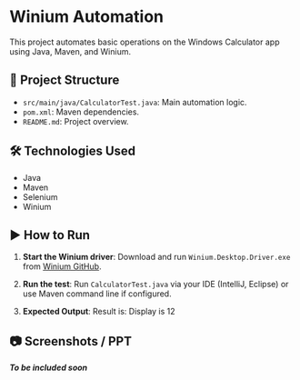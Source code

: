 # Winium Automation

This project automates basic operations on the Windows Calculator app using Java, Maven, and Winium.
  
## 📁 Project Structure

- `src/main/java/CalculatorTest.java`: Main automation logic.
- `pom.xml`: Maven dependencies.
- `README.md`: Project overview.

## 🛠 Technologies Used

- Java
- Maven
- Selenium
- Winium

## ▶️ How to Run

1. **Start the Winium driver**:
   Download and run `Winium.Desktop.Driver.exe` from [Winium GitHub](https://github.com/2gis/Winium.Desktop).

2. **Run the test**:
   Run `CalculatorTest.java` via your IDE (IntelliJ, Eclipse) or use Maven command line if configured.

3. **Expected Output**:
  Result is: Display is 12

## 📷 Screenshots / PPT
  ***To be included soon***
 
